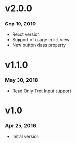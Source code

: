 # v2.0.0

### Sep 10, 2019

- React version
- Support of usage in list view
- New button class property

# v1.1.0

### May 30, 2018

- Read Only Text Input support

# v1.0

### Apr 25, 2016

- Initial version

